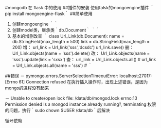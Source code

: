 #mongodb 在 flask 中的使用
##插件的安装
使用falsk的mongoengine插件
｀pip install mongoengine-flask｀
##简单使用
 1. 创建mongoengine
 ｀｀
 2. 创建model类，继承类｀db.Document｀
 ｀｀
 3. 基本的增删改查
 ｀
 class Url_Link(db.Document):
	name = db.StringField(max_length = 500)
	link = db.StringField(max_length = 200)
  增：
  url_link = Url_link('sss','dcsdc')
  url_link.save()
  删：
  Url_Link.objects(name = 'sss').delete()
  改：
  Url_Link.objects(name = 'sss').update(link = 'sxsx')
  查：
  url_link = Url_Link.objects.all() #
  url_link = Url_Link.objects.all(name = 'sss') #
  ｀

##错误
 － pymongo.errors.ServerSelectionTimeoutError: localhost:27017: [Errno 61] Connection refused
 在执行插入操作时，出现上述错误，是因为mongo的进程没有起来

 － Unable to create/open lock file: /data/db/mongod.lock errno:13 Permission denied Is a mongod instance already running?, terminating
 权限的问题，执行｀sudo chown $USER /data/db｀后解决

循环依赖
